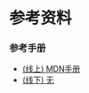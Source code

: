 # 参考资料

### 参考手册

- [(线上) MDN手册](https://developer.mozilla.org/zh-CN/docs/Web/HTML)
- [(线下) 无](http://)

